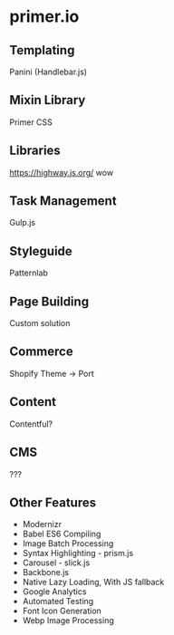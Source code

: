 # primer.io

## Templating
Panini (Handlebar.js)

## Mixin Library
Primer CSS 

## Libraries
https://highway.js.org/
wow

## Task Management
Gulp.js

## Styleguide
Patternlab

## Page Building
Custom solution

## Commerce
Shopify Theme -> Port

## Content
Contentful?

## CMS
???

## Other Features
- Modernizr 
- Babel ES6 Compiling
- Image Batch Processing
- Syntax Highlighting - prism.js
- Carousel - slick.js
- Backbone.js
- Native Lazy Loading, With JS fallback
- Google Analytics
- Automated Testing
- Font Icon Generation
- Webp Image Processing
